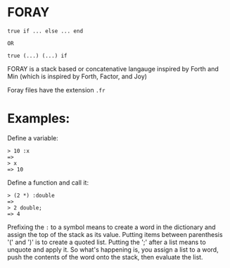 # FORAY

```
true if ... else ... end

OR

true (...) (...) if
```

FORAY is a stack based or concatenative langauge inspired by Forth and Min (which is inspired by Forth, Factor, and Joy)

Foray files have the extension `.fr`

# Examples:

Define a variable:

```
> 10 :x
=>
> x
=> 10
```

Define a function and call it:

```
> (2 *) :double
=>
> 2 double;
=> 4
```

Prefixing the `:` to a symbol means to create a word in the dictionary and assign the top of the stack as its value.
Putting items between parenthesis '(' and ')' is to create a quoted list. Putting the ';' after a list means to unquote and apply it.
So what's happening is, you assign a list to a word, push the contents of the word onto the stack, then evaluate the list.
